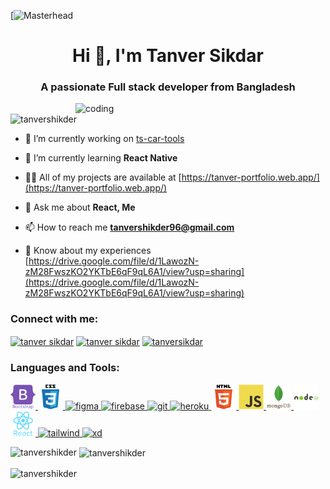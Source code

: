 [![Masterhead](https://t4.ftcdn.net/jpg/02/78/37/47/360_F_278374738_ypRn0utOVnebuhmpSrDiwkzFsdqEm0aa.jpg)
<h1 align="center">Hi 👋, I'm Tanver Sikdar</h1>
<h3 align="center">A passionate Full stack developer from Bangladesh</h3>
<img align="right" alt="coding" width='400' src='https://t4.ftcdn.net/jpg/03/13/40/45/360_F_313404541_e9YZ3pht6oEEkMXuhxTboqXA2B2ShNnC.jpg'>

<p align="left"> <img src="https://komarev.com/ghpvc/?username=tanvershikder&label=Profile%20views&color=0e75b6&style=flat" alt="tanvershikder" /> </p>

- 🔭 I’m currently working on [ts-car-tools](https://ts-car-tools.web.app/)

- 🌱 I’m currently learning **React Native**

- 👨‍💻 All of my projects are available at [https://tanver-portfolio.web.app/](https://tanver-portfolio.web.app/)

- 💬 Ask me about **React, Me**

- 📫 How to reach me **tanvershikder96@gmail.com**

- 📄 Know about my experiences [https://drive.google.com/file/d/1LawozN-zM28FwszKO2YKTbE6qF9qL6A1/view?usp=sharing](https://drive.google.com/file/d/1LawozN-zM28FwszKO2YKTbE6qF9qL6A1/view?usp=sharing)

<h3 align="left">Connect with me:</h3>
<p align="left">
<a href="https://linkedin.com/in/tanver sikdar" target="blank"><img align="center" src="https://raw.githubusercontent.com/rahuldkjain/github-profile-readme-generator/master/src/images/icons/Social/linked-in-alt.svg" alt="tanver sikdar" height="30" width="40" /></a>
<a href="https://fb.com/tanver sikdar" target="blank"><img align="center" src="https://raw.githubusercontent.com/rahuldkjain/github-profile-readme-generator/master/src/images/icons/Social/facebook.svg" alt="tanver sikdar" height="30" width="40" /></a>
<a href="https://instagram.com/tanversikdar" target="blank"><img align="center" src="https://raw.githubusercontent.com/rahuldkjain/github-profile-readme-generator/master/src/images/icons/Social/instagram.svg" alt="tanversikdar" height="30" width="40" /></a>
</p>

<h3 align="left">Languages and Tools:</h3>
<p align="left"> <a href="https://getbootstrap.com" target="_blank" rel="noreferrer"> <img src="https://raw.githubusercontent.com/devicons/devicon/master/icons/bootstrap/bootstrap-plain-wordmark.svg" alt="bootstrap" width="40" height="40"/> </a> <a href="https://www.w3schools.com/css/" target="_blank" rel="noreferrer"> <img src="https://raw.githubusercontent.com/devicons/devicon/master/icons/css3/css3-original-wordmark.svg" alt="css3" width="40" height="40"/> </a> <a href="https://www.figma.com/" target="_blank" rel="noreferrer"> <img src="https://www.vectorlogo.zone/logos/figma/figma-icon.svg" alt="figma" width="40" height="40"/> </a> <a href="https://firebase.google.com/" target="_blank" rel="noreferrer"> <img src="https://www.vectorlogo.zone/logos/firebase/firebase-icon.svg" alt="firebase" width="40" height="40"/> </a> <a href="https://git-scm.com/" target="_blank" rel="noreferrer"> <img src="https://www.vectorlogo.zone/logos/git-scm/git-scm-icon.svg" alt="git" width="40" height="40"/> </a> <a href="https://heroku.com" target="_blank" rel="noreferrer"> <img src="https://www.vectorlogo.zone/logos/heroku/heroku-icon.svg" alt="heroku" width="40" height="40"/> </a> <a href="https://www.w3.org/html/" target="_blank" rel="noreferrer"> <img src="https://raw.githubusercontent.com/devicons/devicon/master/icons/html5/html5-original-wordmark.svg" alt="html5" width="40" height="40"/> </a> <a href="https://developer.mozilla.org/en-US/docs/Web/JavaScript" target="_blank" rel="noreferrer"> <img src="https://raw.githubusercontent.com/devicons/devicon/master/icons/javascript/javascript-original.svg" alt="javascript" width="40" height="40"/> </a> <a href="https://www.mongodb.com/" target="_blank" rel="noreferrer"> <img src="https://raw.githubusercontent.com/devicons/devicon/master/icons/mongodb/mongodb-original-wordmark.svg" alt="mongodb" width="40" height="40"/> </a> <a href="https://nodejs.org" target="_blank" rel="noreferrer"> <img src="https://raw.githubusercontent.com/devicons/devicon/master/icons/nodejs/nodejs-original-wordmark.svg" alt="nodejs" width="40" height="40"/> </a> <a href="https://reactjs.org/" target="_blank" rel="noreferrer"> <img src="https://raw.githubusercontent.com/devicons/devicon/master/icons/react/react-original-wordmark.svg" alt="react" width="40" height="40"/> </a> <a href="https://tailwindcss.com/" target="_blank" rel="noreferrer"> <img src="https://www.vectorlogo.zone/logos/tailwindcss/tailwindcss-icon.svg" alt="tailwind" width="40" height="40"/> </a> <a href="https://www.adobe.com/products/xd.html" target="_blank" rel="noreferrer"> <img src="https://cdn.worldvectorlogo.com/logos/adobe-xd.svg" alt="xd" width="40" height="40"/> </a> </p>

<p><img align="left" src="https://github-readme-stats.vercel.app/api/top-langs?username=tanvershikder&show_icons=true&locale=en&layout=compact" alt="tanvershikder" /></p>

<p>&nbsp;<img align="center" src="https://github-readme-stats.vercel.app/api?username=tanvershikder&show_icons=true&locale=en" alt="tanvershikder" /></p>

<p><img align="center" src="https://github-readme-streak-stats.herokuapp.com/?user=tanvershikder&" alt="tanvershikder" /></p>
